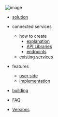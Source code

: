 ![image](https://user-images.githubusercontent.com/31377881/139971016-9ca428d1-1a17-4c87-85e3-9b7ead0780f5.png)


* [solution](docs/idea.md)
* connected services
  * how to create
    * [explanation](docs/connected_services/how_to/explanation.md)
  	* [API Libraries](docs/connected_services/how_to/APIs.md)
  	* [endpoints](docs/connected_services/how_to/endpoints.md) 
  * [existing services](docs/connected_services/existing_services.md)
* features
  * [user side](docs/features/user_side.md)
  * [implementation](docs/features/implementation.md)
* [building](docs/building.md)
* [FAQ](docs/FAQ.md)

* [Versions](docs/versioning.md)
